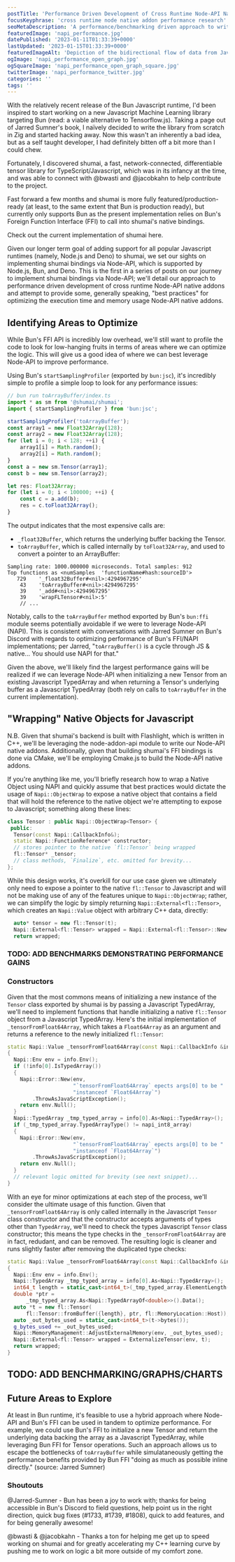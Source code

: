 ```yaml
---
postTitle: 'Performance Driven Development of Cross Runtime Node-API Native Addons (Part 1)'
focusKeyphrase: 'cross runtime node native addon performance research'
seoMetaDescription: 'A performance/benchmarking driven approach to writing Node Native Addons when targetting multiple Javascript runtimes.'
featuredImage: 'napi_performance.jpg'
datePublished: '2023-01-11T01:33:39+0000'
lastUpdated: '2023-01-15T01:33:39+0000'
featuredImageAlt: 'Depiction of the bidirectional flow of data from Javascript to C++ and vice versa.'
ogImage: 'napi_performance_open_graph.jpg'
ogSquareImage: 'napi_performance_open_graph_square.jpg'
twitterImage: 'napi_performance_twitter.jpg'
categories: ''
tags: ''
---
```


<script>
  import ExternalLink from '$lib/ux/blog/ExternalLink.svelte';
</script>

With the relatively recent release of the <ExternalLink ariaLabel="Learn more about Bun.sh Javascript runtime." href="https://bun.sh">Bun</ExternalLink> Javascript runtime, I'd been inspired to start working on a new Javascript Machine Learning library targeting Bun (read: a viable alternative to Tensorflow.js). Taking a page out of Jarred Sumner's book, I naïvely decided to write the library from scratch in Zig and started hacking away. Now this wasn't an inherently a bad idea, but as a self taught developer, I had definitely bitten off a bit more than I could chew.

Fortunately, I discovered <ExternalLink ariaLabel="Learn more about shumai, a fast, network-connected, differentiable tensor library for TypeScript (and JavaScript)." href="https://github.com/facebookresearch/shumai">shumai</ExternalLink>, a fast, network-connected, differentiable tensor library for TypeScript/Javascript, which was in its infancy at the time, and was able to connect with <ExternalLink ariaLabel="@bwasti Github profile." href="https://github.com/bwasti">@bwasti</ExternalLink> and <ExternalLink ariaLabel="@jacobkahn Github profile." href="https://github.com/jacobkahn">@jacobkahn</ExternalLink> to help contribute to the project.

Fast forward a few months and shumai is more fully featured/production-ready (at least, to the same extent that <ExternalLink ariaLabel="Learn more about Bun.sh Javascript runtime." href="https://bun.sh">Bun</ExternalLink> is production ready), but currently only supports Bun as the present implementation relies on Bun's Foreign Function Interface (FFI) to call into shumai's native bindings.

Check out the current implementation of shumai <ExternalLink ariaLabel="Check out the shumai codebase." href="https://github.com/facebookresearch/shumai">here</ExternalLink>.

Given our longer term goal of adding support for all popular Javascript runtimes (namely, Node.js and Deno) to shumai, we set our sights on implementing shumai bindings via Node-API, which is supported by Node.js, Bun, and Deno. This is the first in a series of posts on our journey to implement shumai bindings via Node-API; we'll detail our approach to performance driven development of cross runtime Node-API native addons and attempt to provide some, generally speaking, "best practices" for optimizing the execution time and memory usage Node-API native addons.

## Identifying Areas to Optimize

While Bun's FFI API is incredibly low overhead, we'll still want to profile the code to look for low-hanging fruits in terms of areas where we can optimize the logic. This will give us a good idea of where we can best leverage Node-API to improve performance.

Using Bun's `startSamplingProfiler` (exported by `bun:jsc`), it's incredibly simple to profile a simple loop to look for any performance issues:

```js
// bun run toArrayBuffer/index.ts
import * as sm from '@shumai/shumai';
import { startSamplingProfiler } from 'bun:jsc';

startSamplingProfiler('toArrayBuffer');
const array1 = new Float32Array(128);
const array2 = new Float32Array(128);
for (let i = 0; i < 128; ++i) {
	array1[i] = Math.random();
	array2[i] = Math.random();
}
const a = new sm.Tensor(array1);
const b = new sm.Tensor(array2);

let res: Float32Array;
for (let i = 0; i < 100000; ++i) {
	const c = a.add(b);
	res = c.toFloat32Array();
}
```

The output indicates that the most expensive calls are:

- `_float32Buffer`, which returns the underlying buffer backing the Tensor.
- `toArrayBuffer`, which is called internally by `toFloat32Array`, and used to convert a pointer to an ArrayBuffer:

```
Sampling rate: 1000.000000 microseconds. Total samples: 912
Top functions as <numSamples  'functionName#hash:sourceID'>
   729    '_float32Buffer#<nil>:4294967295'
    43    'toArrayBuffer#<nil>:4294967295'
    39    '_add#<nil>:4294967295'
    39    'wrapFLTensor#<nil>:5'
    // ...
```

Notably, calls to the `toArrayBuffer` method exported by Bun's `bun:ffi` module seems potentially avoidable if we were to leverage Node-API (NAPI). This is consistent with conversations with Jarred Sumner on Bun's Discord with regards to optimizing performance of Bun's FFI/NAPI implementations; <ExternalLink ariaLabel="read the discord convo RE FFI/NAPI performance" href="https://ptb.discord.com/channels/876711213126520882/1004133980272078938/1055064340501364756">per Jarred</ExternalLink>, "`toArrayBuffer()` is a cycle through JS & native... You should use NAPI for that."

Given the above, we'll likely find the largest performance gains will be realized if we can leverage Node-API when initializing a new Tensor from an existing Javascript TypedArray and when returning a Tensor's underlying buffer as a Javascript TypedArray (both rely on calls to `toArrayBuffer` in the current implementation).

## "Wrapping" Native Objects for Javascript

N.B. Given that shumai's backend is built with <ExternalLink ariaLabel="Learn more about Flashlight, a fast, flexible machine learning library written entirely in C++ from the Facebook AI Research and the creators of Torch, TensorFlow, Eigen and Deep Speech." href="https://github.com/flashlight/flashlight">Flashlight</ExternalLink>, which is written in C++, we'll be leveraging the <ExternalLink ariaLabel="Check out the node-addon-api docs." href="https://github.com/nodejs/node-addon-api">node-addon-api</ExternalLink> module to write our Node-API native addons. Additionally, given that building shumai's FFI bindings is done via CMake, we'll be employing <ExternalLink ariaLabel="Check out the Cmake.js repository." href="https://github.com/cmake-js/cmake-js">Cmake.js</ExternalLink> to build the Node-API native addons.

If you're anything like me, you'll briefly research how to wrap a Native Object using NAPI and quickly assume that best practices would dictate the usage of `Napi::ObjectWrap` to expose a native object that contains a field that will hold the reference to the native object we're attempting to expose to Javascript; something along these lines:

```cpp
class Tensor : public Napi::ObjectWrap<Tensor> {
 public:
  Tensor(const Napi::CallbackInfo&);
  static Napi::FunctionReference* constructor;
  // stores pointer to the native `fl::Tensor` being wrapped
  fl::Tensor* _tensor;
  // class methods, `Finalize`, etc. omitted for brevity...
};
```

While this design works, it's overkill for our use case given we ultimately only need to expose a pointer to the native `fl::Tensor` to Javascript and will not be making use of any of the features unique to `Napi::ObjectWrap`; rather, we can simplify the logic by simply returning `Napi::External<fl::Tensor>`, which creates an `Napi::Value` object with arbitrary C++ data, directly:

```cpp
  auto* tensor = new fl::Tensor(t);
  Napi::External<fl::Tensor> wrapped = Napi::External<fl::Tensor>::New(env, tensor, DeleteTensor);
  return wrapped;
```

### TODO: ADD BENCHMARKS DEMONSTRATING PERFORMANCE GAINS

### Constructors

Given that the most commons means of initializing a new instance of the `Tensor` class exported by shumai is by passing a Javascript TypedArray, we'll need to implement functions that handle initializing a native `fl::Tensor` object from a Javascript TypedArray. Here's the initial implementation of `_tensorFromFloat64Array`, which takes a `Float64Array` as an argument and returns a reference to the newly initialized `fl::Tensor`:

```cpp
static Napi::Value _tensorFromFloat64Array(const Napi::CallbackInfo &info)
{
  Napi::Env env = info.Env();
  if (!info[0].IsTypedArray())
  {
    Napi::Error::New(env,
                     "`tensorFromFloat64Array` epects args[0] to be "
                     "instanceof `Float64Array`")
        .ThrowAsJavaScriptException();
    return env.Null();
  }
  Napi::TypedArray _tmp_typed_array = info[0].As<Napi::TypedArray>();
  if (_tmp_typed_array.TypedArrayType() != napi_int8_array)
  {
    Napi::Error::New(env,
                     "`tensorFromFloat64Array` epects args[0] to be "
                     "instanceof `Float64Array`")
        .ThrowAsJavaScriptException();
    return env.Null();
  }
  // relevant logic omitted for brevity (see next snippet)...
}
```

With an eye for minor optimizations at each step of the process, we'll consider the ultimate usage of this function. Given that `_tensorFromFloat64Array` is only called internally in the Javascript `Tensor` class constructor and that the constructor accepts arguments of types other than `TypedArray`, we'll need to check the types Javascript `Tensor` class constructor; this means the type checks in the `_tensorFromFloat64Array` are in fact, redudant, and can be removed. The resulting logic is cleaner and runs slightly faster after removing the duplicated type checks:

```cpp
static Napi::Value _tensorFromFloat64Array(const Napi::CallbackInfo &info)
{
  Napi::Env env = info.Env();
  Napi::TypedArray _tmp_typed_array = info[0].As<Napi::TypedArray>();
  int64_t length = static_cast<int64_t>(_tmp_typed_array.ElementLength());
  double *ptr =
      _tmp_typed_array.As<Napi::TypedArrayOf<double>>().Data();
  auto *t = new fl::Tensor(
      fl::Tensor::fromBuffer({length}, ptr, fl::MemoryLocation::Host));
  auto _out_bytes_used = static_cast<int64_t>(t->bytes());
  g_bytes_used += _out_bytes_used;
  Napi::MemoryManagement::AdjustExternalMemory(env, _out_bytes_used);
  Napi::External<fl::Tensor> wrapped = ExternalizeTensor(env, t);
  return wrapped;
}
```

## TODO: ADD BENCHMARKING/GRAPHS/CHARTS

## Future Areas to Explore

At least in Bun runtime, it's feasible to use a hybrid approach where Node-API and Bun's FFI can be used in tandem to optimize performance. For example, we could use Bun's FFI to initialize a new Tensor and return the underlying data backing the array as a Javascript TypedArray, while leveraging Bun FFI for Tensor operations. Such an approach allows us to escape the bottlenecks of `toArrayBuffer` while simulataneously getting the performance benefits provided by Bun FFI "doing as much as possible inline directly." (<ExternalLink ariaLabel="Jarred Sumner discussion of FFI performance in Discord" href="https://ptb.discord.com/channels/876711213126520882/1004133980272078938/1055064571955650630">source: Jarred Sumner</ExternalLink>)

### Shoutouts

<p><ExternalLink ariaLabel="@Jarred-Sumner Github profile." href="https://github.com/Jarred-Sumner">@Jarred-Sumner</ExternalLink> - Bun has been a joy to work with; thanks for being accessible in <ExternalLink ariaLabel="Join Bun's Discord server." href="https://bun.sh/discord">Bun's Discord</ExternalLink> to field questions, help point us in the right direction, quick bug fixes (<ExternalLink ariaLabel="oven-sh/bun Issue #1733 - closed with fix." href="https://github.com/oven-sh/bun/issues/1733">#1733</ExternalLink>, <ExternalLink ariaLabel="oven-sh/bun Issue #1739 - closed with fix." href="https://github.com/oven-sh/bun/issues/1739">#1739</ExternalLink>, <ExternalLink ariaLabel="oven-sh/bun Issue #1808 - closed with fix." href="https://github.com/oven-sh/bun/issues/1808">#1808</ExternalLink>), quick to add features, and for being generally awesome!</p>

<p><ExternalLink ariaLabel="@bwasti Github profile." href="https://github.com/bwasti">@bwasti</ExternalLink> & <ExternalLink ariaLabel="@jacobkahn Github profile." href="https://github.com/jacobkahn">@jacobkahn</ExternalLink> - Thanks a ton for helping me get up to speed working on shumai and for greatly accelerating my C++ learning curve by pushing me to work on logic a bit more outside of my comfort zone.</p>
